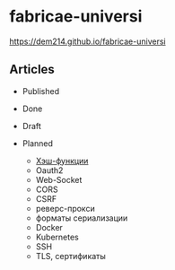 # fabricae-universi

<https://dem214.github.io/fabricae-universi>

## Articles

- Published

- Done

- Draft

- Planned

    - [Хэш-функции](./_drafts/hashes.md)
    - Oauth2
    - Web-Socket
    - CORS
    - CSRF
    - реверс-прокси
    - форматы сериализации
    - Docker
    - Kubernetes
    - SSH
    - TLS, сертификаты
